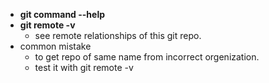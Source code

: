- **git command --help**
- **git remote -v**
  - see remote relationships of this git repo.
- common mistake
  - to get repo of same name from incorrect orgenization.
  - test it with git remote -v
